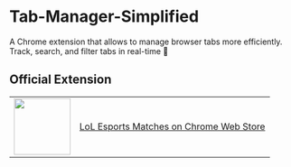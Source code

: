 # Tab-Manager-Simplified
A Chrome extension that allows to manage browser tabs more efficiently. Track, search, and filter tabs in real-time 🦉
## Official Extension

<table>
  <tr>
    <td><img src="https://fonts.gstatic.com/s/i/productlogos/chrome_store/v7/192px.svg" width="100"/></td>
    <td style="vertical-align:middle;"><a href="https://chrome.google.com/webstore/detail/tab-manager-simplifed/mjfiamkefpfamdckkfkgebdhaijibdka">LoL Esports Matches on Chrome Web Store</a></td>
  </tr>
</table>
